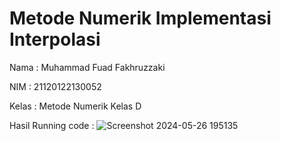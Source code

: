 # Metode Numerik Implementasi Interpolasi

Nama  : Muhammad Fuad Fakhruzzaki

NIM   : 21120122130052

Kelas : Metode Numerik Kelas D

Hasil Running code :
![Screenshot 2024-05-26 195135](https://github.com/fuadfakhruz/MetNum_Implementasi_Interpolasi/assets/153423917/3c2b6133-4f95-41ea-99bb-657eb10d95a1)
